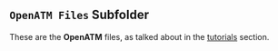 ## `OpenATM Files` Subfolder
These are the **OpenATM** files, as  talked about in the [tutorials](https://github.com/Lonero-Team/Lonero-ATM-Project/tree/main/Tutorials) section.
